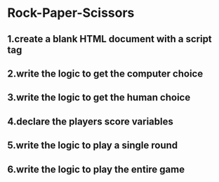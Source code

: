 # Rock-Paper-Scissors

## 1.create a blank HTML document with a script tag
## 2.write the logic to get the computer choice 
## 3.write the logic to get the human choice
## 4.declare the players score variables
## 5.write the logic to play a single round
## 6.write the logic to play the entire game 
 